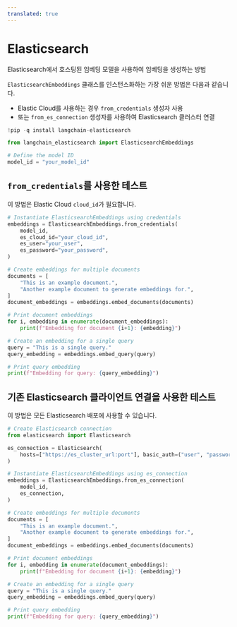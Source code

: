 ```yaml
---
translated: true
---
```


# Elasticsearch

Elasticsearch에서 호스팅된 임베딩 모델을 사용하여 임베딩을 생성하는 방법

`ElasticsearchEmbeddings` 클래스를 인스턴스화하는 가장 쉬운 방법은 다음과 같습니다.
- Elastic Cloud를 사용하는 경우 `from_credentials` 생성자 사용
- 또는 `from_es_connection` 생성자를 사용하여 Elasticsearch 클러스터 연결

```python
!pip -q install langchain-elasticsearch
```

```python
from langchain_elasticsearch import ElasticsearchEmbeddings
```

```python
# Define the model ID
model_id = "your_model_id"
```

## `from_credentials`를 사용한 테스트

이 방법은 Elastic Cloud `cloud_id`가 필요합니다.

```python
# Instantiate ElasticsearchEmbeddings using credentials
embeddings = ElasticsearchEmbeddings.from_credentials(
    model_id,
    es_cloud_id="your_cloud_id",
    es_user="your_user",
    es_password="your_password",
)
```

```python
# Create embeddings for multiple documents
documents = [
    "This is an example document.",
    "Another example document to generate embeddings for.",
]
document_embeddings = embeddings.embed_documents(documents)
```

```python
# Print document embeddings
for i, embedding in enumerate(document_embeddings):
    print(f"Embedding for document {i+1}: {embedding}")
```

```python
# Create an embedding for a single query
query = "This is a single query."
query_embedding = embeddings.embed_query(query)
```

```python
# Print query embedding
print(f"Embedding for query: {query_embedding}")
```

## 기존 Elasticsearch 클라이언트 연결을 사용한 테스트

이 방법은 모든 Elasticsearch 배포에 사용할 수 있습니다.

```python
# Create Elasticsearch connection
from elasticsearch import Elasticsearch

es_connection = Elasticsearch(
    hosts=["https://es_cluster_url:port"], basic_auth=("user", "password")
)
```

```python
# Instantiate ElasticsearchEmbeddings using es_connection
embeddings = ElasticsearchEmbeddings.from_es_connection(
    model_id,
    es_connection,
)
```

```python
# Create embeddings for multiple documents
documents = [
    "This is an example document.",
    "Another example document to generate embeddings for.",
]
document_embeddings = embeddings.embed_documents(documents)
```

```python
# Print document embeddings
for i, embedding in enumerate(document_embeddings):
    print(f"Embedding for document {i+1}: {embedding}")
```

```python
# Create an embedding for a single query
query = "This is a single query."
query_embedding = embeddings.embed_query(query)
```

```python
# Print query embedding
print(f"Embedding for query: {query_embedding}")
```
